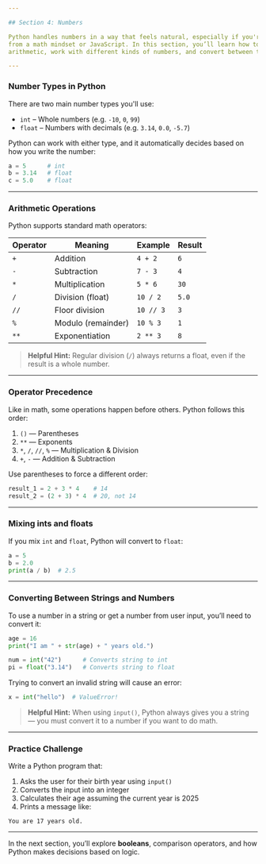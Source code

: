 ```yaml
---

## Section 4: Numbers

Python handles numbers in a way that feels natural, especially if you're coming
from a math mindset or JavaScript. In this section, you’ll learn how to do basic
arithmetic, work with different kinds of numbers, and convert between types.

---
```


### Number Types in Python

There are two main number types you'll use:

* `int` – Whole numbers (e.g. `-10`, `0`, `99`)
* `float` – Numbers with decimals (e.g. `3.14`, `0.0`, `-5.7`)

Python can work with either type, and it automatically decides based on how you
write the number:

```python
a = 5      # int
b = 3.14   # float
c = 5.0    # float
```

---

### Arithmetic Operations

Python supports standard math operators:

| Operator | Meaning            | Example   | Result |
| -------- | ------------------ | --------- | ------ |
| `+`      | Addition           | `4 + 2`   | `6`    |
| `-`      | Subtraction        | `7 - 3`   | `4`    |
| `*`      | Multiplication     | `5 * 6`   | `30`   |
| `/`      | Division (float)   | `10 / 2`  | `5.0`  |
| `//`     | Floor division     | `10 // 3` | `3`    |
| `%`      | Modulo (remainder) | `10 % 3`  | `1`    |
| `**`     | Exponentiation     | `2 ** 3`  | `8`    |

> **Helpful Hint:**
> Regular division (`/`) always returns a float, even if the result is a whole
> number.

---

### Operator Precedence

Like in math, some operations happen before others. Python follows this order:

1. `()` — Parentheses
2. `**` — Exponents
3. `*`, `/`, `//`, `%` — Multiplication & Division
4. `+`, `-` — Addition & Subtraction

Use parentheses to force a different order:

```python
result_1 = 2 + 3 * 4    # 14
result_2 = (2 + 3) * 4  # 20, not 14
```

---

### Mixing ints and floats

If you mix `int` and `float`, Python will convert to `float`:

```python
a = 5
b = 2.0
print(a / b)  # 2.5
```

---

### Converting Between Strings and Numbers

To use a number in a string or get a number from user input, you’ll need to
convert it:

```python
age = 16
print("I am " + str(age) + " years old.")
```

```python
num = int("42")      # Converts string to int
pi = float("3.14")   # Converts string to float
```

Trying to convert an invalid string will cause an error:

```python
x = int("hello")  # ValueError!
```

> **Helpful Hint:**
> When using `input()`, Python always gives you a string — you must convert it
> to a number if you want to do math.

---

### Practice Challenge

Write a Python program that:

1. Asks the user for their birth year using `input()`
2. Converts the input into an integer
3. Calculates their age assuming the current year is 2025
4. Prints a message like:

```
You are 17 years old.
```

---

In the next section, you’ll explore **booleans**, comparison operators, and how
Python makes decisions based on logic.

